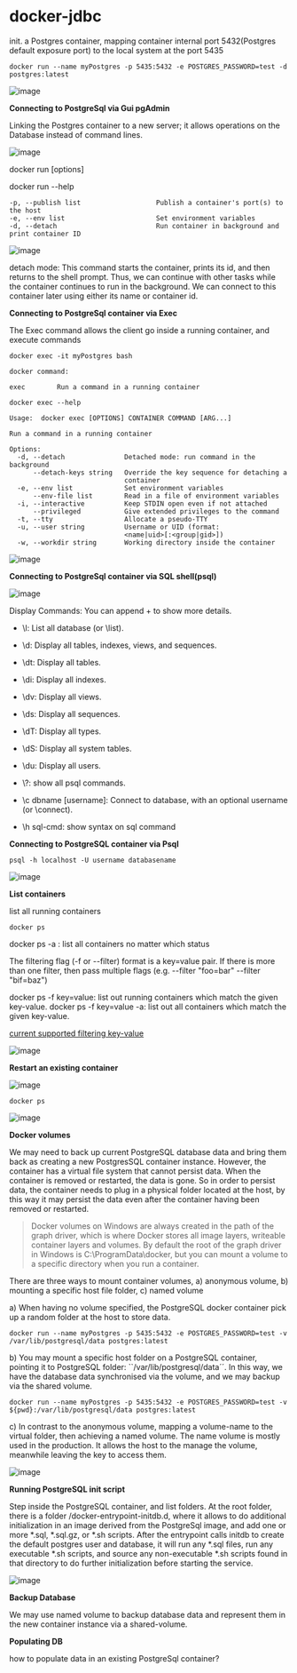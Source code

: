 # docker-jdbc

init. a Postgres container, mapping container internal port 5432(Postgres default exposure port) to the local system at the port 5435

````
docker run --name myPostgres -p 5435:5432 -e POSTGRES_PASSWORD=test -d postgres:latest
````

![image](https://user-images.githubusercontent.com/17804600/119436141-efceb480-bd1b-11eb-9158-ac7b703e02b0.png)


**Connecting to PostgreSql via Gui pgAdmin** 

Linking the Postgres container to a new server; it allows operations on the Database instead of command lines. 

![image](https://user-images.githubusercontent.com/17804600/119435564-a7fb5d80-bd1a-11eb-924d-bb90ae279ec2.png)

docker run [options]

docker run --help

````
-p, --publish list                   Publish a container's port(s) to  the host
-e, --env list                       Set environment variables
-d, --detach                         Run container in background and print container ID
````

![image](https://user-images.githubusercontent.com/17804600/119532437-2a206c00-bd85-11eb-8a96-e25d81c23902.png)


detach mode: This command starts the container, prints its id, and then returns to the shell prompt. Thus, we can continue with other tasks while the container continues to run in the background. We can connect to this container later using either its name or container id.

**Connecting to PostgreSql container via Exec**

The Exec command allows the client go inside a running container, and execute commands

````
docker exec -it myPostgres bash

docker command: 

exec        Run a command in a running container

docker exec --help

Usage:  docker exec [OPTIONS] CONTAINER COMMAND [ARG...]

Run a command in a running container

Options:
  -d, --detach               Detached mode: run command in the background
      --detach-keys string   Override the key sequence for detaching a
                             container
  -e, --env list             Set environment variables
      --env-file list        Read in a file of environment variables
  -i, --interactive          Keep STDIN open even if not attached
      --privileged           Give extended privileges to the command
  -t, --tty                  Allocate a pseudo-TTY
  -u, --user string          Username or UID (format:
                             <name|uid>[:<group|gid>])
  -w, --workdir string       Working directory inside the container

````

![image](https://user-images.githubusercontent.com/17804600/119606115-3d1d5580-bdf2-11eb-95d3-ad2960724899.png)


**Connecting to PostgreSql container via SQL shell(psql)** 

![image](https://user-images.githubusercontent.com/17804600/119606214-71911180-bdf2-11eb-87a6-08342c16b089.png)

Display Commands: You can append + to show more details.

* \\l: List all database (or \list).
* \\d: Display all tables, indexes, views, and sequences.
* \\dt: Display all tables.
* \\di: Display all indexes.
* \\dv: Display all views.
* \\ds: Display all sequences.
* \\dT: Display all types.
* \\dS: Display all system tables.
* \\du: Display all users.

* \\?: show all psql commands.
* \\c dbname [username]: Connect to database, with an optional username (or \connect).
* \\h sql-cmd: show syntax on sql command

**Connecting to PostgreSQL container via Psql**

````
psql -h localhost -U username databasename
````

![image](https://user-images.githubusercontent.com/17804600/120614338-6889eb00-c457-11eb-8cc1-c067ef5fd91b.png)


**List containers**

list all running containers

````
docker ps  
````
docker ps -a : list all containers no matter which status

The filtering flag (-f or --filter) format is a key=value pair. If there is more than one filter, then pass multiple flags (e.g. --filter "foo=bar" --filter "bif=baz")

docker ps -f key=value: list out running containers which match the given key-value.
docker ps -f key=value -a: list out all containers which match the given key-value.

[current supported filtering key-value](https://docs.docker.com/engine/reference/commandline/ps/)

![image](https://user-images.githubusercontent.com/17804600/120453941-bf2df100-c393-11eb-8b57-38f88acb9bdd.png)

**Restart an existing container**

![image](https://user-images.githubusercontent.com/17804600/120457779-049fed80-c397-11eb-85f4-0b3c20cbbe76.png)

````
docker ps
````

![image](https://user-images.githubusercontent.com/17804600/120463011-c1944900-c39b-11eb-9364-2a23f0dd6c9b.png)

**Docker volumes**

We may need to back up current PostgreSQL database data and bring them back as creating a new PostgresSQL container instance.
However, the container has a virtual file system that cannot persist data. When the container is removed or restarted, 
the data is gone. So in order to persist data, the container needs to plug in a physical folder located at the host, 
by this way it may persist the data even after the container having been removed or restarted.

> Docker volumes on Windows are always created in the path of the graph driver, which is where Docker stores all image 
> layers, writeable container layers and volumes. By default 
> the root of the graph driver in Windows is C:\ProgramData\docker, but you can mount a volume to a specific directory when you run a container.
>

There are three ways to mount container volumes, a) anonymous volume, b) mounting a specific host file folder, c) named volume

a) When having no volume specified, the PostgreSQL docker container pick up a random folder at the host to store data.
   
````
docker run --name myPostgres -p 5435:5432 -e POSTGRES_PASSWORD=test -v /var/lib/postgresql/data postgres:latest
````

b) You may mount a specific host folder on a PostgreSQL container, pointing it to PostgreSQL folder: 
``/var/lib/postgresql/data´´. In this way, we have the database data synchronised 
via the volume, and we may backup via the shared volume.

````
docker run --name myPostgres -p 5435:5432 -e POSTGRES_PASSWORD=test -v ${pwd}:/var/lib/postgresql/data postgres:latest
````

c) In contrast to the anonymous volume, mapping a volume-name to the virtual folder, then achieving a named volume. 
The name volume is mostly used in the production. It allows the host to the manage the volume, meanwhile leaving the
key to access them. 

![image](https://user-images.githubusercontent.com/17804600/121440055-6cea6280-c987-11eb-9774-6c6d58b94048.png)

**Running PostgreSQL init script**

Step inside the PostgreSQL container, and list folders. At the root folder, 
there is a folder /docker-entrypoint-initdb.d, where it allows to do additional initialization in an image derived 
from the PostgreSql image, and add one or more *.sql, *.sql.gz, or *.sh scripts. After the entrypoint calls 
initdb to create the default postgres user and database, it will run any *.sql files, run any executable *.sh scripts, 
and source any non-executable *.sh scripts found in that directory to do further initialization before starting the service.  

![image](https://user-images.githubusercontent.com/17804600/120797061-d7d90b00-c53b-11eb-84a4-fe9b4f20f47b.png)

**Backup Database**

We may use named volume to backup database data and represent them in the new container instance via a shared-volume.


**Populating DB**

how to populate data in an existing PostgreSql container?
